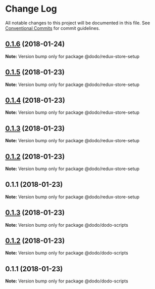 # Change Log

All notable changes to this project will be documented in this file.
See [Conventional Commits](https://conventionalcommits.org) for commit guidelines.

<a name="0.1.6"></a>
## [0.1.6](/compare/@dodo/redux-store-setup@0.1.5...@dodo/redux-store-setup@0.1.6) (2018-01-24)




**Note:** Version bump only for package @dodo/redux-store-setup

<a name="0.1.5"></a>
## [0.1.5](/compare/@dodo/redux-store-setup@0.1.4...@dodo/redux-store-setup@0.1.5) (2018-01-23)




**Note:** Version bump only for package @dodo/redux-store-setup

<a name="0.1.4"></a>
## [0.1.4](/compare/@dodo/redux-store-setup@0.1.3...@dodo/redux-store-setup@0.1.4) (2018-01-23)




**Note:** Version bump only for package @dodo/redux-store-setup

<a name="0.1.3"></a>
## [0.1.3](/compare/@dodo/redux-store-setup@0.1.2...@dodo/redux-store-setup@0.1.3) (2018-01-23)




**Note:** Version bump only for package @dodo/redux-store-setup

<a name="0.1.2"></a>
## [0.1.2](/compare/@dodo/redux-store-setup@0.1.1...@dodo/redux-store-setup@0.1.2) (2018-01-23)




**Note:** Version bump only for package @dodo/redux-store-setup

<a name="0.1.1"></a>
## 0.1.1 (2018-01-23)




**Note:** Version bump only for package @dodo/redux-store-setup

<a name="0.1.3"></a>
## [0.1.3](/compare/@dodo/dodo-scripts@0.1.2...@dodo/dodo-scripts@0.1.3) (2018-01-23)




**Note:** Version bump only for package @dodo/dodo-scripts

<a name="0.1.2"></a>
## [0.1.2](/compare/@dodo/dodo-scripts@0.1.1...@dodo/dodo-scripts@0.1.2) (2018-01-23)




**Note:** Version bump only for package @dodo/dodo-scripts

<a name="0.1.1"></a>
## 0.1.1 (2018-01-23)




**Note:** Version bump only for package @dodo/dodo-scripts
